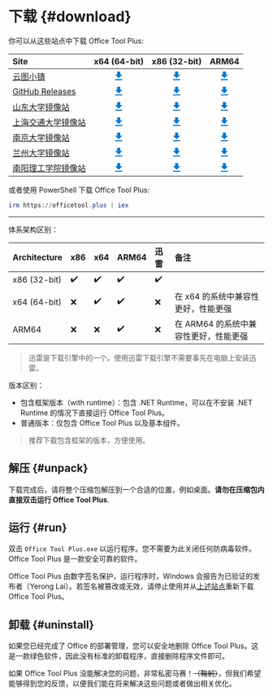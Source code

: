 # 下载 {#download}

你可以从这些站点中下载 Office Tool Plus:

| Site | x64 (64-bit) | x86 (32-bit) | ARM64 |
| :--  | :--:         | :--:         | :--:  |
| [云图小镇](https://www.officetool.plus/redirect/download.php?site=yuntu) | [<svg xmlns="http://www.w3.org/2000/svg" width="24"  viewBox="0 0 24 24"><title>Download</title><path fill="#0078D4" d="M5,20H19V18H5M19,9H15V3H9V9H5L12,16L19,9Z" /></svg>](https://www.officetool.plus/redirect/download.php?site=yuntu&type=runtime&arch=x64) | [<svg xmlns="http://www.w3.org/2000/svg" width="24"  viewBox="0 0 24 24"><title>Download</title><path fill="#0078D4" d="M5,20H19V18H5M19,9H15V3H9V9H5L12,16L19,9Z" /></svg>](https://www.officetool.plus/redirect/download.php?site=yuntu&type=runtime&arch=x86) | [<svg xmlns="http://www.w3.org/2000/svg" width="24"  viewBox="0 0 24 24"><title>Download</title><path fill="#0078D4" d="M5,20H19V18H5M19,9H15V3H9V9H5L12,16L19,9Z" /></svg>](https://www.officetool.plus/redirect/download.php?site=yuntu&type=runtime&arch=arm64) |
| [GitHub Releases](https://www.officetool.plus/redirect/download.php?site=github) | [<svg xmlns="http://www.w3.org/2000/svg" width="24"  viewBox="0 0 24 24"><title>Download</title><path fill="#0078D4" d="M5,20H19V18H5M19,9H15V3H9V9H5L12,16L19,9Z" /></svg>](https://www.officetool.plus/redirect/download.php?site=github&type=runtime&arch=x64) | [<svg xmlns="http://www.w3.org/2000/svg" width="24"  viewBox="0 0 24 24"><title>Download</title><path fill="#0078D4" d="M5,20H19V18H5M19,9H15V3H9V9H5L12,16L19,9Z" /></svg>](https://www.officetool.plus/redirect/download.php?site=github&type=runtime&arch=x86) | [<svg xmlns="http://www.w3.org/2000/svg" width="24"  viewBox="0 0 24 24"><title>Download</title><path fill="#0078D4" d="M5,20H19V18H5M19,9H15V3H9V9H5L12,16L19,9Z" /></svg>](https://www.officetool.plus/redirect/download.php?site=github&type=runtime&arch=arm64) |
| [山东大学镜像站](https://www.officetool.plus/redirect/download.php?site=sdumirror) | [<svg xmlns="http://www.w3.org/2000/svg" width="24"  viewBox="0 0 24 24"><title>Download</title><path fill="#0078D4" d="M5,20H19V18H5M19,9H15V3H9V9H5L12,16L19,9Z" /></svg>](https://www.officetool.plus/redirect/download.php?site=sdumirror&type=runtime&arch=x64) | [<svg xmlns="http://www.w3.org/2000/svg" width="24"  viewBox="0 0 24 24"><title>Download</title><path fill="#0078D4" d="M5,20H19V18H5M19,9H15V3H9V9H5L12,16L19,9Z" /></svg>](https://www.officetool.plus/redirect/download.php?site=sdumirror&type=runtime&arch=x86) | [<svg xmlns="http://www.w3.org/2000/svg" width="24"  viewBox="0 0 24 24"><title>Download</title><path fill="#0078D4" d="M5,20H19V18H5M19,9H15V3H9V9H5L12,16L19,9Z" /></svg>](https://www.officetool.plus/redirect/download.php?site=sdumirror&type=runtime&arch=arm64) |
| [上海交通大学镜像站](https://www.officetool.plus/redirect/download.php?site=sjtumirror) | [<svg xmlns="http://www.w3.org/2000/svg" width="24"  viewBox="0 0 24 24"><title>Download</title><path fill="#0078D4" d="M5,20H19V18H5M19,9H15V3H9V9H5L12,16L19,9Z" /></svg>](https://www.officetool.plus/redirect/download.php?site=sjtumirror&type=runtime&arch=x64) | [<svg xmlns="http://www.w3.org/2000/svg" width="24"  viewBox="0 0 24 24"><title>Download</title><path fill="#0078D4" d="M5,20H19V18H5M19,9H15V3H9V9H5L12,16L19,9Z" /></svg>](https://www.officetool.plus/redirect/download.php?site=sjtumirror&type=runtime&arch=x86) | [<svg xmlns="http://www.w3.org/2000/svg" width="24"  viewBox="0 0 24 24"><title>Download</title><path fill="#0078D4" d="M5,20H19V18H5M19,9H15V3H9V9H5L12,16L19,9Z" /></svg>](https://www.officetool.plus/redirect/download.php?site=sjtumirror&type=runtime&arch=arm64) |
| [南京大学镜像站](https://www.officetool.plus/redirect/download.php?site=nju) | [<svg xmlns="http://www.w3.org/2000/svg" width="24"  viewBox="0 0 24 24"><title>Download</title><path fill="#0078D4" d="M5,20H19V18H5M19,9H15V3H9V9H5L12,16L19,9Z" /></svg>](https://www.officetool.plus/redirect/download.php?site=nju&type=runtime&arch=x64) | [<svg xmlns="http://www.w3.org/2000/svg" width="24"  viewBox="0 0 24 24"><title>Download</title><path fill="#0078D4" d="M5,20H19V18H5M19,9H15V3H9V9H5L12,16L19,9Z" /></svg>](https://www.officetool.plus/redirect/download.php?site=nju&type=runtime&arch=x86) | [<svg xmlns="http://www.w3.org/2000/svg" width="24"  viewBox="0 0 24 24"><title>Download</title><path fill="#0078D4" d="M5,20H19V18H5M19,9H15V3H9V9H5L12,16L19,9Z" /></svg>](https://www.officetool.plus/redirect/download.php?site=nju&type=runtime&arch=arm64) |
| [兰州大学镜像站](https://www.officetool.plus/redirect/download.php?site=lzu) | [<svg xmlns="http://www.w3.org/2000/svg" width="24"  viewBox="0 0 24 24"><title>Download</title><path fill="#0078D4" d="M5,20H19V18H5M19,9H15V3H9V9H5L12,16L19,9Z" /></svg>](https://www.officetool.plus/redirect/download.php?site=lzu&type=runtime&arch=x64) | [<svg xmlns="http://www.w3.org/2000/svg" width="24"  viewBox="0 0 24 24"><title>Download</title><path fill="#0078D4" d="M5,20H19V18H5M19,9H15V3H9V9H5L12,16L19,9Z" /></svg>](https://www.officetool.plus/redirect/download.php?site=lzu&type=runtime&arch=x86) | [<svg xmlns="http://www.w3.org/2000/svg" width="24"  viewBox="0 0 24 24"><title>Download</title><path fill="#0078D4" d="M5,20H19V18H5M19,9H15V3H9V9H5L12,16L19,9Z" /></svg>](https://www.officetool.plus/redirect/download.php?site=lzu&type=runtime&arch=arm64) |
| [南阳理工学院镜像站](https://www.officetool.plus/redirect/download.php?site=nyist) | [<svg xmlns="http://www.w3.org/2000/svg" width="24"  viewBox="0 0 24 24"><title>Download</title><path fill="#0078D4" d="M5,20H19V18H5M19,9H15V3H9V9H5L12,16L19,9Z" /></svg>](https://www.officetool.plus/redirect/download.php?site=nyist&type=runtime&arch=x64) | [<svg xmlns="http://www.w3.org/2000/svg" width="24"  viewBox="0 0 24 24"><title>Download</title><path fill="#0078D4" d="M5,20H19V18H5M19,9H15V3H9V9H5L12,16L19,9Z" /></svg>](https://www.officetool.plus/redirect/download.php?site=nyist&type=runtime&arch=x86) | [<svg xmlns="http://www.w3.org/2000/svg" width="24"  viewBox="0 0 24 24"><title>Download</title><path fill="#0078D4" d="M5,20H19V18H5M19,9H15V3H9V9H5L12,16L19,9Z" /></svg>](https://www.officetool.plus/redirect/download.php?site=nyist&type=runtime&arch=arm64) |

或者使用 PowerShell 下载 Office Tool Plus:

```powershell
irm https://officetool.plus | iex
```

---

体系架构区别：

| Architecture | x86 | x64 | ARM64 | 迅雷 | 备注 |
| :--          | :-- | :-- | :--   | :--  | :--  |
| x86 (32-bit) | ✔️ | ✔️ | ✔️ | ✔️ | |
| x64 (64-bit) | ❌ | ✔️ | ✔️ | ❌ | 在 x64 的系统中兼容性更好，性能更强   |
| ARM64        | ❌ | ❌ | ✔️ | ❌ | 在 ARM64 的系统中兼容性更好，性能更强 |

> 迅雷是下载引擎中的一个。使用迅雷下载引擎不需要事先在电脑上安装迅雷。

版本区别：

- 包含框架版本（with runtime）：包含 .NET Runtime，可以在不安装 .NET Runtime 的情况下直接运行 Office Tool Plus。
- 普通版本：仅包含 Office Tool Plus 以及基本组件。

> 推荐下载包含框架的版本，方便使用。

## 解压 {#unpack}

下载完成后，请将整个压缩包解压到一个合适的位置，例如桌面。**请勿在压缩包内直接双击运行 Office Tool Plus**.

## 运行 {#run}

双击 `Office Tool Plus.exe` 以运行程序。您不需要为此关闭任何防病毒软件。Office Tool Plus 是一款安全可靠的软件。

Office Tool Plus 由数字签名保护，运行程序时，Windows 会报告为已验证的发布者（Yerong Lai）。若签名被篡改或无效，请停止使用并从[上述站点](#download)重新下载 Office Tool Plus。

## 卸载 {#uninstall}

如果您已经完成了 Office 的部署管理，您可以安全地删除 Office Tool Plus。这是一款绿色软件，因此没有标准的卸载程序，直接删除程序文件即可。

如果 Office Tool Plus 没能解决您的问题，非常私密马赛！~~（鞠躬）~~，但我们希望能够得到您的反馈，以便我们能在将来解决这些问题或者做出相关优化。
